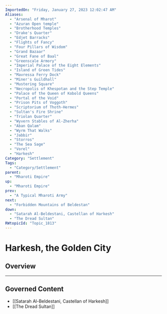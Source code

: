 ```yaml
---
ImportedOn: "Friday, January 27, 2023 12:02:47 AM"
Aliases:
  - "Arsenal of Mharot"
  - "Azuran Open temple"
  - "Brotherhood Temples"
  - "Drake's Quarter"
  - "Edjet Barracks"
  - "Flights of Fancy"
  - "Four Pillars of Wisdom"
  - "Grand Bazaar"
  - "Great Fane of Baal"
  - "Greenscale Armory"
  - "Imperial Palace of the Eight Elements"
  - "Island of Green Tides"
  - "Mavressa Ferry Dock"
  - "Miner's Guildhall"
  - "Mustering Square"
  - "Necropolis of Khespotan and the Step Temple"
  - "Palace of the Queen of Kobold Queens"
  - "Portal of the Void"
  - "Prison Pits of Voggoth"
  - "Scriptorium of Thoth-Hermes"
  - "Sultan's Fire Shrine"
  - "Triolan Quarter"
  - "Wyvern Stables of Al-Zherha"
  - "Aban Qalam"
  - "Wyrm That Walks"
  - "Jabbir"
  - "Storros"
  - "The Sea Sage"
  - "Vorel"
  - "Harkesh"
Category: "Settlement"
Tags:
  - "Category/Settlement"
parent:
  - "Mharoti Empire"
up:
  - "Mharoti Empire"
prev:
  - "A Typical Mharoti Army"
next:
  - "Forbidden Mountains of Beldestan"
down:
  - "Satarah Al-Beldestani, Castellan of Harkesh"
  - "The Dread Sultan"
RWtopicId: "Topic_1813"
---
```

# Harkesh, the Golden City
## Overview
---
## Governed Content
- [[Satarah Al-Beldestani, Castellan of Harkesh]]
- [[The Dread Sultan]]

